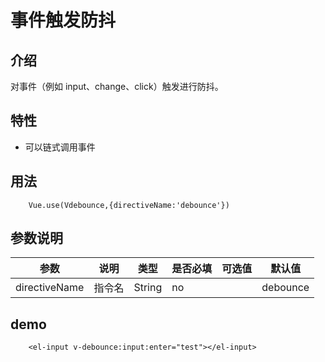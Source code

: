 # 事件触发防抖

## 介绍

对事件（例如 input、change、click）触发进行防抖。

## 特性

- 可以链式调用事件

## 用法

```
    Vue.use(Vdebounce,{directiveName:'debounce'})
```

## 参数说明

| 参数          | 说明   | 类型   | 是否必填 | 可选值 | 默认值   |
| ------------- | ------ | ------ | -------- | ------ | -------- |
| directiveName | 指令名 | String | no       |        | debounce |

## demo

```
    <el-input v-debounce:input:enter="test"></el-input>
```
